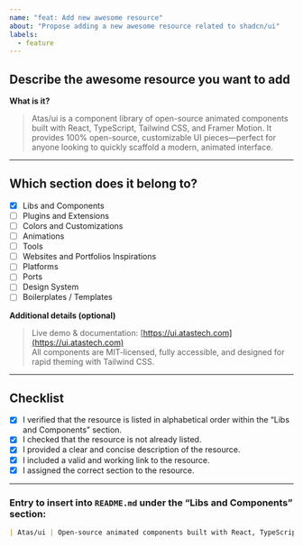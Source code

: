 ```yaml
---
name: "feat: Add new awesome resource"
about: "Propose adding a new awesome resource related to shadcn/ui"
labels:
  - feature
---
```


## Describe the awesome resource you want to add

**What is it?**  
> Atas/ui is a component library of open-source animated components built with React, TypeScript, Tailwind CSS, and Framer Motion. It provides 100% open-source, customizable UI pieces—perfect for anyone looking to quickly scaffold a modern, animated interface.

---

## Which section does it belong to?  
- [x] Libs and Components  
- [ ] Plugins and Extensions  
- [ ] Colors and Customizations  
- [ ] Animations  
- [ ] Tools  
- [ ] Websites and Portfolios Inspirations  
- [ ] Platforms  
- [ ] Ports  
- [ ] Design System  
- [ ] Boilerplates / Templates  

**Additional details (optional)**  
> Live demo & documentation: [https://ui.atastech.com](https://ui.atastech.com)  
> All components are MIT-licensed, fully accessible, and designed for rapid theming with Tailwind CSS.

---

## Checklist
- [x] I verified that the resource is listed in alphabetical order within the “Libs and Components” section.  
- [x] I checked that the resource is not already listed.  
- [x] I provided a clear and concise description of the resource.  
- [x] I included a valid and working link to the resource.  
- [x] I assigned the correct section to the resource.  

---

### Entry to insert into `README.md` under the “Libs and Components” section:

```markdown
| Atas/ui | Open-source animated components built with React, TypeScript, Tailwind CSS, and Framer Motion. Fully customizable. | [https://ui.atastech.com](https://ui.atastech.com) |
